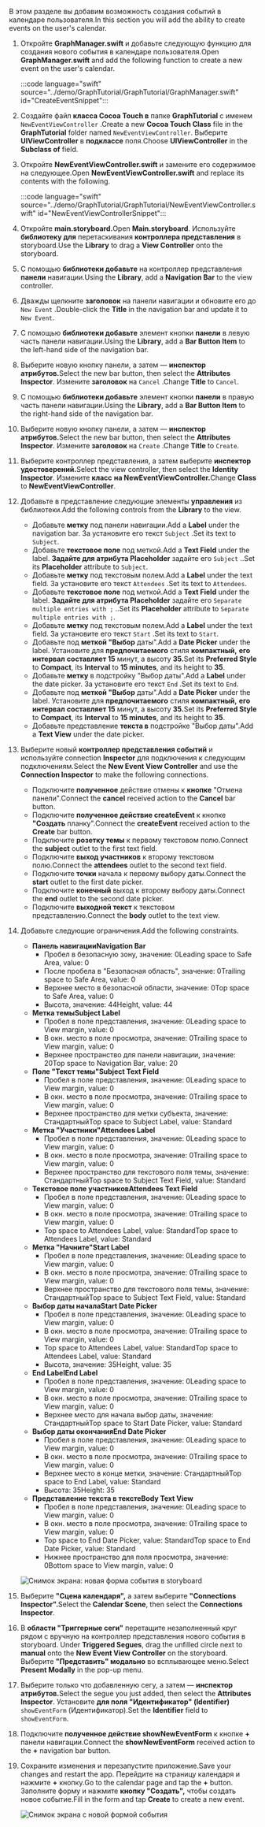 <!-- markdownlint-disable MD002 MD041 -->

<span data-ttu-id="bc37b-101">В этом разделе вы добавим возможность создания событий в календаре пользователя.</span><span class="sxs-lookup"><span data-stu-id="bc37b-101">In this section you will add the ability to create events on the user's calendar.</span></span>

1. <span data-ttu-id="bc37b-102">Откройте **GraphManager.swift** и добавьте следующую функцию для создания нового события в календаре пользователя.</span><span class="sxs-lookup"><span data-stu-id="bc37b-102">Open **GraphManager.swift** and add the following function to create a new event on the user's calendar.</span></span>

    :::code language="swift" source="../demo/GraphTutorial/GraphTutorial/GraphManager.swift" id="CreateEventSnippet":::

1. <span data-ttu-id="bc37b-103">Создайте файл **класса Cocoa Touch в** папке **GraphTutorial** с именем `NewEventViewController` .</span><span class="sxs-lookup"><span data-stu-id="bc37b-103">Create a new **Cocoa Touch Class** file in the **GraphTutorial** folder named `NewEventViewController`.</span></span> <span data-ttu-id="bc37b-104">Выберите **UIViewController** в **подклассе** поля.</span><span class="sxs-lookup"><span data-stu-id="bc37b-104">Choose **UIViewController** in the **Subclass of** field.</span></span>
1. <span data-ttu-id="bc37b-105">Откройте **NewEventViewController.swift** и замените его содержимое на следующее.</span><span class="sxs-lookup"><span data-stu-id="bc37b-105">Open **NewEventViewController.swift** and replace its contents with the following.</span></span>

    :::code language="swift" source="../demo/GraphTutorial/GraphTutorial/NewEventViewController.swift" id="NewEventViewControllerSnippet":::

1. <span data-ttu-id="bc37b-106">Откройте **main.storyboard.**</span><span class="sxs-lookup"><span data-stu-id="bc37b-106">Open **Main.storyboard**.</span></span> <span data-ttu-id="bc37b-107">Используйте **библиотеку для** перетаскивания **контроллера представления** в storyboard.</span><span class="sxs-lookup"><span data-stu-id="bc37b-107">Use the **Library** to drag a **View Controller** onto the storyboard.</span></span>
1. <span data-ttu-id="bc37b-108">С помощью **библиотеки добавьте** на контроллер представления **панели** навигации.</span><span class="sxs-lookup"><span data-stu-id="bc37b-108">Using the **Library**, add a **Navigation Bar** to the view controller.</span></span>
1. <span data-ttu-id="bc37b-109">Дважды щелкните **заголовок** на панели навигации и обновите его до `New Event` .</span><span class="sxs-lookup"><span data-stu-id="bc37b-109">Double-click the **Title** in the navigation bar and update it to `New Event`.</span></span>
1. <span data-ttu-id="bc37b-110">С помощью **библиотеки добавьте** элемент кнопки **панели** в левую часть панели навигации.</span><span class="sxs-lookup"><span data-stu-id="bc37b-110">Using the **Library**, add a **Bar Button Item** to the left-hand side of the navigation bar.</span></span>
1. <span data-ttu-id="bc37b-111">Выберите новую кнопку панели, а затем — **инспектор атрибутов.**</span><span class="sxs-lookup"><span data-stu-id="bc37b-111">Select the new bar button, then select the **Attributes Inspector**.</span></span> <span data-ttu-id="bc37b-112">Измените **заголовок** на `Cancel` .</span><span class="sxs-lookup"><span data-stu-id="bc37b-112">Change **Title** to `Cancel`.</span></span>
1. <span data-ttu-id="bc37b-113">С помощью **библиотеки добавьте** элемент кнопки **панели** в правую часть панели навигации.</span><span class="sxs-lookup"><span data-stu-id="bc37b-113">Using the **Library**, add a **Bar Button Item** to the right-hand side of the navigation bar.</span></span>
1. <span data-ttu-id="bc37b-114">Выберите новую кнопку панели, а затем — **инспектор атрибутов.**</span><span class="sxs-lookup"><span data-stu-id="bc37b-114">Select the new bar button, then select the **Attributes Inspector**.</span></span> <span data-ttu-id="bc37b-115">Измените **заголовок** на `Create` .</span><span class="sxs-lookup"><span data-stu-id="bc37b-115">Change **Title** to `Create`.</span></span>
1. <span data-ttu-id="bc37b-116">Выберите контроллер представления, а затем выберите **инспектор удостоверений.**</span><span class="sxs-lookup"><span data-stu-id="bc37b-116">Select the view controller, then select the **Identity Inspector**.</span></span> <span data-ttu-id="bc37b-117">Измените **класс** **на NewEventViewController.**</span><span class="sxs-lookup"><span data-stu-id="bc37b-117">Change **Class** to **NewEventViewController**.</span></span>
1. <span data-ttu-id="bc37b-118">Добавьте в представление следующие элементы **управления** из библиотеки.</span><span class="sxs-lookup"><span data-stu-id="bc37b-118">Add the following controls from the **Library** to the view.</span></span>

    - <span data-ttu-id="bc37b-119">Добавьте **метку** под панели навигации.</span><span class="sxs-lookup"><span data-stu-id="bc37b-119">Add a **Label** under the navigation bar.</span></span> <span data-ttu-id="bc37b-120">За установите его текст `Subject` .</span><span class="sxs-lookup"><span data-stu-id="bc37b-120">Set its text to `Subject`.</span></span>
    - <span data-ttu-id="bc37b-121">Добавьте **текстовое поле** под меткой.</span><span class="sxs-lookup"><span data-stu-id="bc37b-121">Add a **Text Field** under the label.</span></span> <span data-ttu-id="bc37b-122">**Задайте для атрибута Placeholder** задайте его `Subject` ..</span><span class="sxs-lookup"><span data-stu-id="bc37b-122">Set its **Placeholder** attribute to `Subject`.</span></span>
    - <span data-ttu-id="bc37b-123">Добавьте **метку** под текстовым полем.</span><span class="sxs-lookup"><span data-stu-id="bc37b-123">Add a **Label** under the text field.</span></span> <span data-ttu-id="bc37b-124">За установите его текст `Attendees` .</span><span class="sxs-lookup"><span data-stu-id="bc37b-124">Set its text to `Attendees`.</span></span>
    - <span data-ttu-id="bc37b-125">Добавьте **текстовое поле** под меткой.</span><span class="sxs-lookup"><span data-stu-id="bc37b-125">Add a **Text Field** under the label.</span></span> <span data-ttu-id="bc37b-126">**Задайте для атрибута Placeholder** задайте его `Separate multiple entries with ;` ..</span><span class="sxs-lookup"><span data-stu-id="bc37b-126">Set its **Placeholder** attribute to `Separate multiple entries with ;`.</span></span>
    - <span data-ttu-id="bc37b-127">Добавьте **метку** под текстовым полем.</span><span class="sxs-lookup"><span data-stu-id="bc37b-127">Add a **Label** under the text field.</span></span> <span data-ttu-id="bc37b-128">За установите его текст `Start` .</span><span class="sxs-lookup"><span data-stu-id="bc37b-128">Set its text to `Start`.</span></span>
    - <span data-ttu-id="bc37b-129">Добавьте под **меткой "Выбор** даты".</span><span class="sxs-lookup"><span data-stu-id="bc37b-129">Add a **Date Picker** under the label.</span></span> <span data-ttu-id="bc37b-130">Установите для **предпочитаемого** стиля **компактный,** **его интервал** **составляет 15** минут, а высоту **35.**</span><span class="sxs-lookup"><span data-stu-id="bc37b-130">Set its **Preferred Style** to **Compact**, its **Interval** to **15 minutes**, and its height to **35**.</span></span>
    - <span data-ttu-id="bc37b-131">Добавьте **метку** в подстройку "Выбор даты".</span><span class="sxs-lookup"><span data-stu-id="bc37b-131">Add a **Label** under the date picker.</span></span> <span data-ttu-id="bc37b-132">За установите его текст `End` .</span><span class="sxs-lookup"><span data-stu-id="bc37b-132">Set its text to `End`.</span></span>
    - <span data-ttu-id="bc37b-133">Добавьте под **меткой "Выбор** даты".</span><span class="sxs-lookup"><span data-stu-id="bc37b-133">Add a **Date Picker** under the label.</span></span> <span data-ttu-id="bc37b-134">Установите для **предпочитаемого** стиля **компактный,** **его интервал** **составляет 15** минут, а высоту **35.**</span><span class="sxs-lookup"><span data-stu-id="bc37b-134">Set its **Preferred Style** to **Compact**, its **Interval** to **15 minutes**, and its height to **35**.</span></span>
    - <span data-ttu-id="bc37b-135">Добавьте представление **текста в** подстройке "Выбор даты".</span><span class="sxs-lookup"><span data-stu-id="bc37b-135">Add a **Text View** under the date picker.</span></span>

1. <span data-ttu-id="bc37b-136">Выберите новый **контроллер представления событий** и используйте connection **Inspector** для подключения к следующим подключениям.</span><span class="sxs-lookup"><span data-stu-id="bc37b-136">Select the **New Event View Controller** and use the **Connection Inspector** to make the following connections.</span></span>

    - <span data-ttu-id="bc37b-137">Подключите **полученное** действие отмены к **кнопке** "Отмена панели".</span><span class="sxs-lookup"><span data-stu-id="bc37b-137">Connect the **cancel** received action to the **Cancel** bar button.</span></span>
    - <span data-ttu-id="bc37b-138">Подключите **полученное действие createEvent** к кнопке **"Создать** планку".</span><span class="sxs-lookup"><span data-stu-id="bc37b-138">Connect the **createEvent** received action to the **Create** bar button.</span></span>
    - <span data-ttu-id="bc37b-139">Подключите **розетку темы** к первому текстовом полю.</span><span class="sxs-lookup"><span data-stu-id="bc37b-139">Connect the **subject** outlet to the first text field.</span></span>
    - <span data-ttu-id="bc37b-140">Подключите **выход участников** к второму текстовом полю.</span><span class="sxs-lookup"><span data-stu-id="bc37b-140">Connect the **attendees** outlet to the second text field.</span></span>
    - <span data-ttu-id="bc37b-141">Подключите **точки** начала к первому выбору даты.</span><span class="sxs-lookup"><span data-stu-id="bc37b-141">Connect the **start** outlet to the first date picker.</span></span>
    - <span data-ttu-id="bc37b-142">Подключите **конечный** выход к второму выбору даты.</span><span class="sxs-lookup"><span data-stu-id="bc37b-142">Connect the **end** outlet to the second date picker.</span></span>
    - <span data-ttu-id="bc37b-143">Подключите **выходной текст** к текстовом представлению.</span><span class="sxs-lookup"><span data-stu-id="bc37b-143">Connect the **body** outlet to the text view.</span></span>

1. <span data-ttu-id="bc37b-144">Добавьте следующие ограничения.</span><span class="sxs-lookup"><span data-stu-id="bc37b-144">Add the following constraints.</span></span>

    - <span data-ttu-id="bc37b-145">**Панель навигации**</span><span class="sxs-lookup"><span data-stu-id="bc37b-145">**Navigation Bar**</span></span>
        - <span data-ttu-id="bc37b-146">Пробел в безопасную зону, значение: 0</span><span class="sxs-lookup"><span data-stu-id="bc37b-146">Leading space to Safe Area, value: 0</span></span>
        - <span data-ttu-id="bc37b-147">После пробела в "Безопасная область", значение: 0</span><span class="sxs-lookup"><span data-stu-id="bc37b-147">Trailing space to Safe Area, value: 0</span></span>
        - <span data-ttu-id="bc37b-148">Верхнее место в безопасной области, значение: 0</span><span class="sxs-lookup"><span data-stu-id="bc37b-148">Top space to Safe Area, value: 0</span></span>
        - <span data-ttu-id="bc37b-149">Высота, значение: 44</span><span class="sxs-lookup"><span data-stu-id="bc37b-149">Height, value: 44</span></span>
    - <span data-ttu-id="bc37b-150">**Метка темы**</span><span class="sxs-lookup"><span data-stu-id="bc37b-150">**Subject Label**</span></span>
        - <span data-ttu-id="bc37b-151">Пробел в поле представления, значение: 0</span><span class="sxs-lookup"><span data-stu-id="bc37b-151">Leading space to View margin, value: 0</span></span>
        - <span data-ttu-id="bc37b-152">В окн. место в поле просмотра, значение: 0</span><span class="sxs-lookup"><span data-stu-id="bc37b-152">Trailing space to View margin, value: 0</span></span>
        - <span data-ttu-id="bc37b-153">Верхнее пространство для панели навигации, значение: 20</span><span class="sxs-lookup"><span data-stu-id="bc37b-153">Top space to Navigation Bar, value: 20</span></span>
    - <span data-ttu-id="bc37b-154">**Поле "Текст темы"**</span><span class="sxs-lookup"><span data-stu-id="bc37b-154">**Subject Text Field**</span></span>
        - <span data-ttu-id="bc37b-155">Пробел в поле представления, значение: 0</span><span class="sxs-lookup"><span data-stu-id="bc37b-155">Leading space to View margin, value: 0</span></span>
        - <span data-ttu-id="bc37b-156">В окн. место в поле просмотра, значение: 0</span><span class="sxs-lookup"><span data-stu-id="bc37b-156">Trailing space to View margin, value: 0</span></span>
        - <span data-ttu-id="bc37b-157">Верхнее пространство для метки субъекта, значение: Стандартный</span><span class="sxs-lookup"><span data-stu-id="bc37b-157">Top space to Subject Label, value: Standard</span></span>
    - <span data-ttu-id="bc37b-158">**Метка "Участники"**</span><span class="sxs-lookup"><span data-stu-id="bc37b-158">**Attendees Label**</span></span>
        - <span data-ttu-id="bc37b-159">Пробел в поле представления, значение: 0</span><span class="sxs-lookup"><span data-stu-id="bc37b-159">Leading space to View margin, value: 0</span></span>
        - <span data-ttu-id="bc37b-160">В окн. место в поле просмотра, значение: 0</span><span class="sxs-lookup"><span data-stu-id="bc37b-160">Trailing space to View margin, value: 0</span></span>
        - <span data-ttu-id="bc37b-161">Верхнее пространство для текстового поля темы, значение: Стандартный</span><span class="sxs-lookup"><span data-stu-id="bc37b-161">Top space to Subject Text Field, value: Standard</span></span>
    - <span data-ttu-id="bc37b-162">**Текстовое поле участников**</span><span class="sxs-lookup"><span data-stu-id="bc37b-162">**Attendees Text Field**</span></span>
        - <span data-ttu-id="bc37b-163">Пробел в поле представления, значение: 0</span><span class="sxs-lookup"><span data-stu-id="bc37b-163">Leading space to View margin, value: 0</span></span>
        - <span data-ttu-id="bc37b-164">В окн. место в поле просмотра, значение: 0</span><span class="sxs-lookup"><span data-stu-id="bc37b-164">Trailing space to View margin, value: 0</span></span>
        - <span data-ttu-id="bc37b-165">Top space to Attendees Label, value: Standard</span><span class="sxs-lookup"><span data-stu-id="bc37b-165">Top space to Attendees Label, value: Standard</span></span>
    - <span data-ttu-id="bc37b-166">**Метка "Начните"**</span><span class="sxs-lookup"><span data-stu-id="bc37b-166">**Start Label**</span></span>
        - <span data-ttu-id="bc37b-167">Пробел в поле представления, значение: 0</span><span class="sxs-lookup"><span data-stu-id="bc37b-167">Leading space to View margin, value: 0</span></span>
        - <span data-ttu-id="bc37b-168">В окн. место в поле просмотра, значение: 0</span><span class="sxs-lookup"><span data-stu-id="bc37b-168">Trailing space to View margin, value: 0</span></span>
        - <span data-ttu-id="bc37b-169">Верхнее пространство для текстового поля темы, значение: Стандартный</span><span class="sxs-lookup"><span data-stu-id="bc37b-169">Top space to Subject Text Field, value: Standard</span></span>
    - <span data-ttu-id="bc37b-170">**Выбор даты начала**</span><span class="sxs-lookup"><span data-stu-id="bc37b-170">**Start Date Picker**</span></span>
        - <span data-ttu-id="bc37b-171">Пробел в поле представления, значение: 0</span><span class="sxs-lookup"><span data-stu-id="bc37b-171">Leading space to View margin, value: 0</span></span>
        - <span data-ttu-id="bc37b-172">В окн. место в поле просмотра, значение: 0</span><span class="sxs-lookup"><span data-stu-id="bc37b-172">Trailing space to View margin, value: 0</span></span>
        - <span data-ttu-id="bc37b-173">Top space to Attendees Label, value: Standard</span><span class="sxs-lookup"><span data-stu-id="bc37b-173">Top space to Attendees Label, value: Standard</span></span>
        - <span data-ttu-id="bc37b-174">Высота, значение: 35</span><span class="sxs-lookup"><span data-stu-id="bc37b-174">Height, value: 35</span></span>
    - <span data-ttu-id="bc37b-175">**End Label**</span><span class="sxs-lookup"><span data-stu-id="bc37b-175">**End Label**</span></span>
        - <span data-ttu-id="bc37b-176">Пробел в поле представления, значение: 0</span><span class="sxs-lookup"><span data-stu-id="bc37b-176">Leading space to View margin, value: 0</span></span>
        - <span data-ttu-id="bc37b-177">В окн. место в поле просмотра, значение: 0</span><span class="sxs-lookup"><span data-stu-id="bc37b-177">Trailing space to View margin, value: 0</span></span>
        - <span data-ttu-id="bc37b-178">Верхнее место для начала выбор даты, значение: Стандартный</span><span class="sxs-lookup"><span data-stu-id="bc37b-178">Top space to Start Date Picker, value: Standard</span></span>
    - <span data-ttu-id="bc37b-179">**Выбор даты окончания**</span><span class="sxs-lookup"><span data-stu-id="bc37b-179">**End Date Picker**</span></span>
        - <span data-ttu-id="bc37b-180">Пробел в поле представления, значение: 0</span><span class="sxs-lookup"><span data-stu-id="bc37b-180">Leading space to View margin, value: 0</span></span>
        - <span data-ttu-id="bc37b-181">В окн. место в поле просмотра, значение: 0</span><span class="sxs-lookup"><span data-stu-id="bc37b-181">Trailing space to View margin, value: 0</span></span>
        - <span data-ttu-id="bc37b-182">Верхнее место в конце метки, значение: Стандартный</span><span class="sxs-lookup"><span data-stu-id="bc37b-182">Top space to End Label, value: Standard</span></span>
        - <span data-ttu-id="bc37b-183">Высота: 35</span><span class="sxs-lookup"><span data-stu-id="bc37b-183">Height: 35</span></span>
    - <span data-ttu-id="bc37b-184">**Представление текста в тексте**</span><span class="sxs-lookup"><span data-stu-id="bc37b-184">**Body Text View**</span></span>
        - <span data-ttu-id="bc37b-185">Пробел в поле представления, значение: 0</span><span class="sxs-lookup"><span data-stu-id="bc37b-185">Leading space to View margin, value: 0</span></span>
        - <span data-ttu-id="bc37b-186">В окн. место в поле просмотра, значение: 0</span><span class="sxs-lookup"><span data-stu-id="bc37b-186">Trailing space to View margin, value: 0</span></span>
        - <span data-ttu-id="bc37b-187">Top space to End Date Picker, value: Standard</span><span class="sxs-lookup"><span data-stu-id="bc37b-187">Top space to End Date Picker, value: Standard</span></span>
        - <span data-ttu-id="bc37b-188">Нижнее пространство для поля просмотра, значение: 0</span><span class="sxs-lookup"><span data-stu-id="bc37b-188">Bottom space to View margin, value: 0</span></span>

    ![Снимок экрана: новая форма события в storyboard](images/new-event-form.png)

1. <span data-ttu-id="bc37b-190">Выберите **"Сцена календаря",** а затем выберите **"Connections Inspector".**</span><span class="sxs-lookup"><span data-stu-id="bc37b-190">Select the **Calendar Scene**, then select the **Connections Inspector**.</span></span>
1. <span data-ttu-id="bc37b-191">В **области "Триггерные сеги"** перетащите незаполненный круг рядом с вручную на контроллер представления нового события в storyboard.  </span><span class="sxs-lookup"><span data-stu-id="bc37b-191">Under **Triggered Segues**, drag the unfilled circle next to **manual** onto the **New Event View Controller** on the storyboard.</span></span> <span data-ttu-id="bc37b-192">Выберите **"Представить" модально** во всплывающее меню.</span><span class="sxs-lookup"><span data-stu-id="bc37b-192">Select **Present Modally** in the pop-up menu.</span></span>
1. <span data-ttu-id="bc37b-193">Выберите только что добавленную сегу, а затем — **инспектор атрибутов.**</span><span class="sxs-lookup"><span data-stu-id="bc37b-193">Select the segue you just added, then select the **Attributes Inspector**.</span></span> <span data-ttu-id="bc37b-194">Установите **для поля "Идентификатор" (Identifier)** `showEventForm` (Идентификатор).</span><span class="sxs-lookup"><span data-stu-id="bc37b-194">Set the **Identifier** field to `showEventForm`.</span></span>
1. <span data-ttu-id="bc37b-195">Подключите **полученное действие showNewEventForm** к кнопке **+** панели навигации.</span><span class="sxs-lookup"><span data-stu-id="bc37b-195">Connect the **showNewEventForm** received action to the **+** navigation bar button.</span></span>
1. <span data-ttu-id="bc37b-196">Сохраните изменения и перезапустите приложение.</span><span class="sxs-lookup"><span data-stu-id="bc37b-196">Save your changes and restart the app.</span></span> <span data-ttu-id="bc37b-197">Перейдите на страницу календаря и нажмите **+** кнопку.</span><span class="sxs-lookup"><span data-stu-id="bc37b-197">Go to the calendar page and tap the **+** button.</span></span> <span data-ttu-id="bc37b-198">Заполните форму и нажмите **кнопку "Создать",** чтобы создать новое событие.</span><span class="sxs-lookup"><span data-stu-id="bc37b-198">Fill in the form and tap **Create** to create a new event.</span></span>

    ![Снимок экрана с новой формой события](images/create-event.png)
